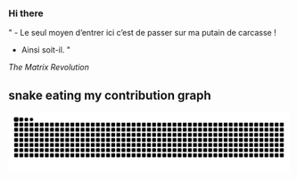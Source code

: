 ### Hi there

<!-- INSERT QUOTE START --> 

" - Le seul moyen d’entrer ici c’est de passer sur ma putain de carcasse !
- Ainsi soit-il. "

_The Matrix Revolution_

<!-- INSERT QUOTE END -->

## snake eating my contribution graph
![snake gif](https://github.com/Loupthevenin/Loupthevenin/blob/output/github-contribution-grid-snake-dark.svg)
